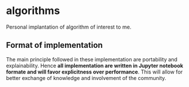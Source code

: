 # algorithms
Personal implantation of algorithm of interest to me.

## Format of implementation
The main principle followed in these implementation are portability and explainability. Hence **all implementation are written in Jupyter notebook formate and will favor explicitness over performance**. This will allow for better exchange of knowledge and involvement of the community.
